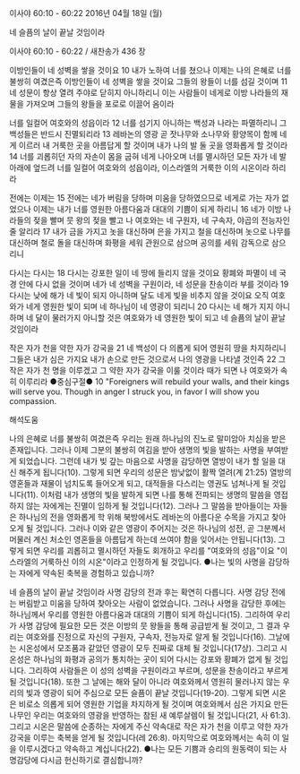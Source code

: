 이사야 60:10 - 60:22 
2016년 04월 18일 (월)

네 슬픔의 날이 끝날 것임이라



이사야 60:10 - 60:22 / 새찬송가 436 장


이방인들이 네 성벽을 쌓을 것이요
10 내가 노하여 너를 쳤으나 이제는 나의 은혜로 너를 불쌍히 여겼은즉 이방인들이 네 성벽을 쌓을 것이요 그들의 왕들이 너를 섬길 것이며 11 네 성문이 항상 열려 주야로 닫히지 아니하리니 이는 사람들이 네게로 이방 나라들의 재물을 가져오며 그들의 왕들을 포로로 이끌어 옴이라

너를 일컬어 여호와의 성읍이라
12 너를 섬기지 아니하는 백성과 나라는 파멸하리니 그 백성들은 반드시 진멸되리라 13 레바논의 영광 곧 잣나무와 소나무와 황양목이 함께 네게 이르러 내 거룩한 곳을 아름답게 할 것이며 내가 나의 발 둘 곳을 영화롭게 할 것이라 14 너를 괴롭히던 자의 자손이 몸을 굽혀 네게 나아오며 너를 멸시하던 모든 자가 네 발 아래에 엎드려 너를 일컬어 여호와의 성읍이라, 이스라엘의 거룩한 이의 시온이라 하리라

전에는 이제는 
15 전에는 네가 버림을 당하며 미움을 당하였으므로 네게로 가는 자가 없었으나 이제는 내가 너를 영원한 아름다움과 대대의 기쁨이 되게 하리니 16 네가 이방 나라들의 젖을 빨며 뭇 왕의 젖을 빨고 나 여호와는 네 구원자, 네 구속자, 야곱의 전능자인 줄 알리라 17 내가 금을 가지고 놋을 대신하며 은을 가지고 철을 대신하며 놋으로 나무를 대신하며 철로 돌을 대신하며 화평을 세워 관원으로 삼으며 공의를 세워 감독으로 삼으리니

다시는 다시는 
18 다시는 강포한 일이 네 땅에 들리지 않을 것이요 황폐와 파멸이 네 국경 안에 다시 없을 것이며 네가 네 성벽을 구원이라, 네 성문을 찬송이라 부를 것이라 19 다시는 낮에 해가 네 빛이 되지 아니하며 달도 네게 빛을 비추지 않을 것이요 오직 여호와가 네게 영원한 빛이 되며 네 하나님이 네 영광이 되리니 20 다시는 네 해가 지지 아니하며 네 달이 물러가지 아니할 것은 여호와가 네 영원한 빛이 되고 네 슬픔의 날이 끝날 것임이라

작은 자가 천을 약한 자가 강국을
21 네 백성이 다 의롭게 되어 영원히 땅을 차지하리니 그들은 내가 심은 가지요 내가 손으로 만든 것으로서 나의 영광을 나타낼 것인즉 22 그 작은 자가 천 명을 이루겠고 그 약한 자가 강국을 이룰 것이라 때가 되면 나 여호와가 속히 이루리라
●중심구절● 10 "Foreigners will rebuild your walls, and their kings will serve you. Though in anger I struck you, in favor I will show you compassion.

해석도움





나의 은혜로 너를 불쌍히 여겼은즉
우리는 원래 하나님의 진노로 말미암아 치심을 받은 존재입니다. 그러나 이제 그분의 불쌍히 여김을 받아 생명의 빛을 발하는 사명을 부여받게 되었습니다. 그런데 내가 빚 갚는 마음으로 사명을 감당하면 열방이 내가 할 일을 대신 해주게 됩니다(10). 그렇게 되면 우리의 성문은 밤낮없이 활짝 열려(계 21:25) 열방의 영혼들과 재물이 넘치도록 들어오게 되고, 대적들을 다스리는 영권도 넘쳐나게 될 것입니다(11). 이처럼 내가 생명의 빛을 발하게 되면 나를 통해 전파되는 생명의 말씀을 영접하지 않는 자에게는 진멸이 임하게 될 것입니다(12). 그러나 그 말씀을 받아들이는 자들은 하나님의 전을 영화롭게 학 위해 북방에서도 레바논의 아름다운 수목을 가지고 찾아오게 될 것입니다. 그러나 이와 같은 영광이 주어지는 것은 하나님의 성전, 곧 그분께서 머물러 계신 처소인 영혼들을 아름답게 하는데 쓰여야 함을 잊어서는 안됩니다(13). 그렇게 되면 우리를 괴롭히고 멸시하던 자들도 회개하고 우리를 "여호와의 성읍"이요 "이스라엘의 거룩하신 이의 시온"이라고 인정하게 될 것입니다.
●나는 빛의 사명을 감당하는 자에게 약속된 축복을 경험하고 있습니까?

네 슬픔의 날이 끝날 것임이라
사명 감당의 전과 후는 확연히 다릅니다. 사명 감당 전에는 버림받고 미움을 당하여 찾아오는 사람이 없었습니다. 그러나 사명을 감당한 후에는 하나님께서 우리를 영원한 아름다움과 대대의 기쁨이 되게 하십니다(15). 그리하여 우리가 사명 감당에 필요한 모든 것은 이방의 뭇 왕들을 통해 공급받게 될 것이고, 그 결과 우리는 여호와를 진정으로 자신의 구원자, 구속자, 전능자로 알게 될 것입니다(16). 그날에는 시온성에서 모조품과 같았던 영광이 모두 진짜로 대체 될 것입니다(17상). 그리고 시온성은 하나님의 화평과 공의가 통치하는 곳이 되어 다시는 강포와 황폐가 없게 될 것입니다. 그리하여 사람들은 이 성의 성벽을 구원이라고 부르며, 성문을 찬송이라고 부르게 될 것입니다(18). 또한 그 날에는 해와 달이 아니라 여호와께서 영원히 물러나지 않는 우리의 빛과 영광이 되어 주심으로 모든 슬픔이 끝날 것입니다(19-20). 그렇게 되면 시온은 비로소 의롭게 되어 영원한 기업을 차지하게 될 것이며 여호와께서 심은 가지요 만든 나무인 우리는 여호와의 영광을 반영하는 참된 새 예루살렘이 될 것입니다(21, 사 61:3). 그리고 시온은 말씀에 순종하는 자에게 주신 약속대로 작은 자가 천을 이루고 약한 자가 강국을 이루는 축복을 얻게 될 것입니다(레 26:8). 마지막으로 여호와께서는 속히 이 일을 이루시겠다고 약속하고 계십니다(22).
●나는 모든 기쁨과 승리의 원동력이 되는 사명감당에 다시금 헌신하기로 결심합니까?